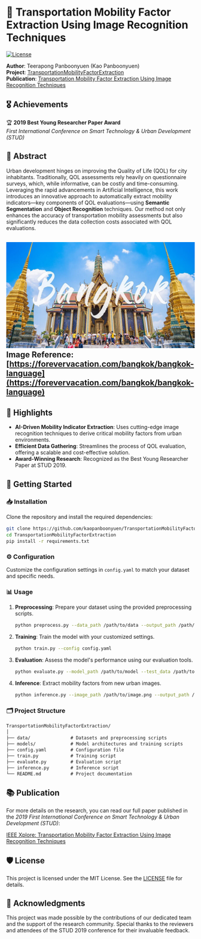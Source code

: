 # 🚦 Transportation Mobility Factor Extraction Using Image Recognition Techniques

[![License](https://img.shields.io/badge/license-MIT-blue.svg)](LICENSE)

**Author**: Teerapong Panboonyuen (Kao Panboonyuen)  
**Project**: [TransportationMobilityFactorExtraction](https://github.com/kaopanboonyuen/TransportationMobilityFactorExtraction)  
**Publication**: [Transportation Mobility Factor Extraction Using Image Recognition Techniques](https://ieeexplore.ieee.org/document/9018796)

## 🎖️ Achievements

🏆 **2019 Best Young Researcher Paper Award**  
*First International Conference on Smart Technology & Urban Development (STUD)*

## 📄 Abstract

Urban development hinges on improving the Quality of Life (QOL) for city inhabitants. Traditionally, QOL assessments rely heavily on questionnaire surveys, which, while informative, can be costly and time-consuming. Leveraging the rapid advancements in Artificial Intelligence, this work introduces an innovative approach to automatically extract mobility indicators—key components of QOL evaluations—using **Semantic Segmentation** and **Object Recognition** techniques. Our method not only enhances the accuracy of transportation mobility assessments but also significantly reduces the data collection costs associated with QOL evaluations.

![](img/bkk-qol.jpg)
Image Reference: [https://forevervacation.com/bangkok/bangkok-language](https://forevervacation.com/bangkok/bangkok-language)
---

## 🌟 Highlights

- **AI-Driven Mobility Indicator Extraction**: Uses cutting-edge image recognition techniques to derive critical mobility factors from urban environments.
- **Efficient Data Gathering**: Streamlines the process of QOL evaluation, offering a scalable and cost-effective solution.
- **Award-Winning Research**: Recognized as the Best Young Researcher Paper at STUD 2019.

## 🚀 Getting Started

### 📥 Installation

Clone the repository and install the required dependencies:

```bash
git clone https://github.com/kaopanboonyuen/TransportationMobilityFactorExtraction.git
cd TransportationMobilityFactorExtraction
pip install -r requirements.txt
```

### ⚙️ Configuration

Customize the configuration settings in `config.yaml` to match your dataset and specific needs.

### 📊 Usage

1. **Preprocessing**: Prepare your dataset using the provided preprocessing scripts.
   ```bash
   python preprocess.py --data_path /path/to/data --output_path /path/to/output
   ```
2. **Training**: Train the model with your customized settings.
   ```bash
   python train.py --config config.yaml
   ```
3. **Evaluation**: Assess the model's performance using our evaluation tools.
   ```bash
   python evaluate.py --model_path /path/to/model --test_data /path/to/test_data
   ```
4. **Inference**: Extract mobility factors from new urban images.
   ```bash
   python inference.py --image_path /path/to/image.png --output_path /path/to/output.png
   ```

### 🗂️ Project Structure

```
TransportationMobilityFactorExtraction/
│
├── data/               # Datasets and preprocessing scripts
├── models/             # Model architectures and training scripts
├── config.yaml         # Configuration file
├── train.py            # Training script
├── evaluate.py         # Evaluation script
├── inference.py        # Inference script
└── README.md           # Project documentation
```

## 📚 Publication

For more details on the research, you can read our full paper published in the *2019 First International Conference on Smart Technology & Urban Development (STUD)*:

[IEEE Xplore: Transportation Mobility Factor Extraction Using Image Recognition Techniques](https://ieeexplore.ieee.org/document/9018796)

## 🛡 License

This project is licensed under the MIT License. See the [LICENSE](LICENSE) file for details.

## 👏 Acknowledgments

This project was made possible by the contributions of our dedicated team and the support of the research community. Special thanks to the reviewers and attendees of the STUD 2019 conference for their invaluable feedback.